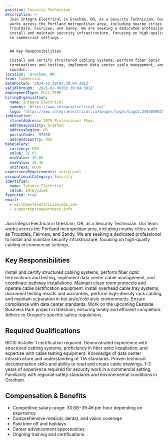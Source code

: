 ```yaml
---
position: Security Technician
description: >-
  Join Integra Electrical in Gresham, OR, as a Security Technician. Our team
  works across the Portland metropolitan area, including nearby cities such as
  Troutdale, Fairview, and Sandy. We are seeking a dedicated professional to
  install and maintain security infrastructure, focusing on high-quality cabling
  in commercial settings.


  ## Key Responsibilities

  Install and certify structured cabling systems, perform fiber optic
  terminations and testing, implement data center cable management, and
  coordin...
location: 'Gresham, OR'
team: Commercial
datePosted: '2024-12-29T03:30:04.381Z'
validThrough: '2025-02-09T03:30:04.381Z'
employmentType: FULL_TIME
hiringOrganization:
  name: Integra Electrical
  sameAs: 'https://www.integraelectrical.co/'
  logo: 'https://www.integraelectrical.co/images/logos/Logo2.2403050635216.png'
jobLocation:
  streetAddress: 2075 Professional Pkwy.
  addressLocality: Gresham
  addressRegion: OR
  postalCode: '97030'
  addressCountry: USA
baseSalary:
  currency: USD
  value: 35.07
  minValue: 30.68
  maxValue: 39.46
  unitText: HOUR
experienceRequirements: entryLevel
occupationalCategory: Security
identifier:
  name: Integra Electrical
  value: INTEjy2uwk
featured: true
email:
  - will@bestelectricianjobs.com
  - support@primepartners.info
---
```




Join Integra Electrical in Gresham, OR, as a Security Technician. Our team works across the Portland metropolitan area, including nearby cities such as Troutdale, Fairview, and Sandy. We are seeking a dedicated professional to install and maintain security infrastructure, focusing on high-quality cabling in commercial settings.

## Key Responsibilities
Install and certify structured cabling systems, perform fiber optic terminations and testing, implement data center cable management, and coordinate pathway installations. Maintain clean room protocols and operate cable certification equipment. Install overhead cable tray systems, document testing results and warranties, perform high-density rack cabling, and maintain separation in hot aisle/cold aisle environments. Ensure compliance with data center standards. Work on the upcoming Eastside Business Park project in Gresham, ensuring timely and efficient completion. Adhere to Oregon's specific safety regulations.

## Required Qualifications 
BICSI Installer 1 certification required. Demonstrated experience with structured cabling systems, proficiency in fiber optic installation, and expertise with cable testing equipment. Knowledge of data center infrastructure and understanding of TIA standards. Proven technical documentation skills and ability to read and create cable drawings. 1-3 years of experience required for security work in a commercial setting. Familiarity with regional safety standards and environmental conditions in Gresham.

## Compensation & Benefits
- Competitive salary range: $30.68-$39.46 per hour depending on experience
- Comprehensive medical, dental, and vision coverage
- Paid time off and holidays
- Career advancement opportunities
- Ongoing training and certifications

